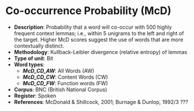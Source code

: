 # Co-occurrence Probability (McD)

- **Description**: Probability that a word will co-occur with 500 highly frequent context lemmas; i.e., within 5 unigrams to the left and right of the target. Higher McD scores suggest the use of words that are more contextually distinct.
- **Methodology**: Kullback-Leibler divergence (relative entropy) of lemmas
- **Type of unit**: Bit
- **Word types**:
    - ***McD_CD_AW***: All Words (AW)
    - ***McD_CD_CW***: Content Words (CW)
    - ***McD_CD_FW***: Function words (FW)
- **Corpus**: BNC (British National Corpus)
- **Register**: Spoken
- **References**: McDonald & Shillcock, 2001; Burnage & Dunlop, 1992/3 ???